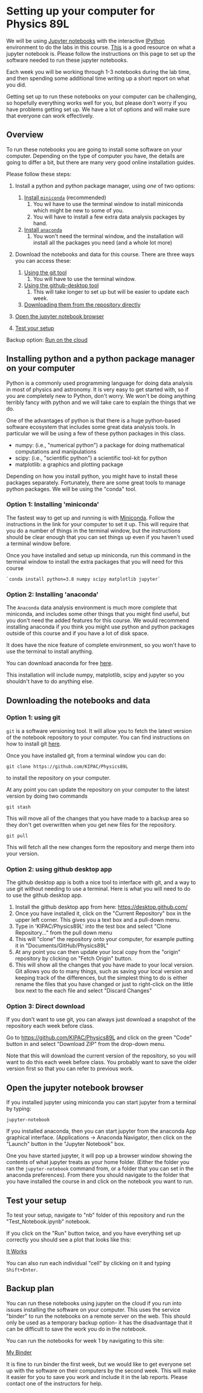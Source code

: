 # Setting up your computer for Physics 89L

We will be using [Jupyter notebooks](https://jupyter.org/) with the interactive [IPython](http://ipython.org/) environment to do the labs in this course. [This](https://jupyter-notebook-beginner-guide.readthedocs.io/en/latest/index.html) is a good resource on what a jupyter notebook is. Please follow the instructions on this page to set up the software needed to run these jupyter notebooks.

Each week you will be working through 1-3 notebooks during the lab time, and then spending some additional time writing up a short report on what you did.

Getting set up to run these notebooks on your computer can be challenging, so hopefully everything works well for you, but please don't worry if you have problems getting set up.  We have a lot of options and will make sure that everyone can work effectively.

## Overview


To run these notebooks you are going to install some software on your computer.  Depending on the type of computer you have, the details are going to differ a bit, but there are many very good online installation guides.

Please follow these steps:

1. Install a python and python package manager, using *one* of two options:
   1. [Install `miniconda`](#option-1--installing-miniconda) (recommended)
	  1. You wil have to use the terminal window to install miniconda which might be new to some of you.
	  2. You will have to install a few extra data analysis packages by hand.
   2. [Install `anaconda`](#option-2-installing-anaconda)
	  1. You won't need the terminal window, and the installation will install all the packages you need (and a whole lot more)
	  
2. Download the notebooks and data for this course. There are three ways you can access these:
   1. [Using the git tool](setup.html#option-1-using-git)
        1. You will have to use the terminal window.
   2. [Using the github-desktop tool](setup.html#option-2-using-github-desktop-app)
        1. This will take longer to set up but will be easier to update each week.
   3. [Downloading them from the repository directly](setup.html#option-3-direct-download)

3. [Open the jupyter notebook browser](setup.html#open-the-jupyter-notebook-browser)
4. [Test your setup](setup.html#testing-your-setup)

Backup option:  [Run on the cloud](setup.md#backup-plan)

## Installing python and a python package manager on your computer

Python is a commonly used programming language for doing data analysis in most of physics and astronomy.  It is very easy to get started with, so if you are completely new to Python, don't worry.  We won't be doing anything terribly fancy with python and we will take care to explain the things that we do.

One of the advantages of python is that there is a huge python-based software ecosystem that includes some great data analysis tools.  In particular we will
be using a few of these python packages in this class.

- numpy: (i.e., "numerical python") a package for doing mathematical computations and manipulations
- scipy: (i.e., "scientific python") a scientific tool-kit for python
- matplotlib: a graphics and plotting package

Depending on how you install python, you might have to install these packages separately.  Fortunately, there are some great tools to manage python packages.  We will be using the "conda" tool.


### Option 1:  Installing 'miniconda'

The fastest way to get up and running is with [Miniconda](https://conda.io/en/latest/miniconda.html). Follow the instructions in the link for your computer to set it up.
This will require that you do a number of things in the terminal window, but the instructions should be clear enough that you can set things up even if you haven't used a terminal window before.

Once you have installed and setup up miniconda, run this command in the terminal window to install the extra packages that you will need for this course

	`conda install python=3.8 numpy scipy matplotlib jupyter` 


### Option 2: Installing 'anaconda'

The `Anaconda` data analysis environment is much more complete that miniconda, and includes some other things that you might find useful, but you don't need the added features for this course. We would recommend installing anaconda if you think you might use python and python packages outside of this course and if you have a lot of disk space.

It does have the nice feature of complete environment, so you won't have to use the terminal to install anything.

You can download anaconda for free [here](https://www.anaconda.com/products/individual).

This installation will include numpy, matplotlib, scipy and jupyter so you shouldn't have to do anything else.

## Downloading the notebooks and data

### Option 1: using git

`git` is a software versioning tool.  It will allow you to fetch the latest version of the notebook repository to your computer.
You can find instructions on how to install git [here](https://git-scm.com/book/en/v2/Getting-Started-Installing-Git).

Once you have installed git, from a terminal window you can do:

`git clone https://github.com/KIPAC/Physics89L`

to install the repository on your computer.

At any point you can update the repository on your computer to the latest version by doing two commands

`git stash`

This will move all of the changes that you have made to a backup area so they don't get overwritten when you get new files for the repository. 

`git pull`

This will fetch all the new changes form the repository and merge them into your version.

### Option 2: using github desktop app

The github desktop app is both a nice tool to interface with git, and a way to use git without needing to use a terminal.  Here is what you will need to do to use the github desktop app.

1. Install the github desktop app from here: https://desktop.github.com/
2. Once you have installed it, click on the "Current Repository" box in the upper left corner.  This gives you a text box and a pull-down menu. 
3. Type in 'KIPAC/Physics89L' into the test box and select "Clone Repository..." from the pull down menu
4. This will "clone" the repository onto your computer, for example putting it in "Documents/GitHub/Physics89L"
5. At any point you can then update your local copy from the "origin" repository by clicking on "Fetch Origin" button.
6. This will show all the changes that you have made to your local version.  Git allows you do to many things, such as saving your local version and keeping track of the differences, but the simplest thing to do is either rename the files that you have changed or just to right-click on the little box next to the each file and select "Discard Changes"

### Option 3: Direct download

If you don't want to use git, you can always just download a snapshot of the repository each week before class.

Go to https://github.com/KIPAC/Physics89L and click on the green "Code" button in and select "Download ZIP" from the drop-down menu.

Note that this will download the current version of the repository, so you will want to do this each week before class.  You probably want to save the older version first so that you can refer to previous work.

## Open the jupyter notebook browser

If you installed jupyter using miniconda you can start jupyter from a terminal by typing:

`jupyter-notebook`

If you installed anaconda, then you can start jupyter from the anaconda App graphical interface.  (Applications -> Anaconda Navigator, then click on the "Launch" button in the "Jupyter Notebook" box.

One you have started jupyter, it will pop up a browser window showing the contents of what jupyter treats as your home folder.  (Either the folder you ran the `jupyter-notebook` command from, or a folder that you can set in the anaconda preferences).  From there you should navigate to the folder that you have installed the course in and click on the notebook you want to run.

## Test your setup

To test your setup, navigate to "nb" folder of this repository and run the "Test_Notebook.ipynb" notebook.

If you click on the "Run" button twice, and you have everything set up correctly you should see a plot that looks like this:

[It Works](https://github.com/KIPAC/Physics89L/blob/main/nb/figures/it_works.png)

You can also run each individual "cell" by clicking on it and typing `Shift+Enter`.

## Backup plan

You can run these notebooks using jupyter on the cloud if you run into issues installing the software on your computer. This uses the service "binder" to run the notebooks on a remote server on the web.  This should only be used as a temporary backup option- it has the disadvantage that it can be difficult to save the work you do in the notebook.

You can run the notebooks for week 1 by navigating to this site:

[My Binder](https://mybinder.org/v2/gh/KIPAC/Physics89L/HEAD)

It is fine to run binder the first week, but we would like to get everyone set up with the software on their computers by the second week.  This will make it easier for you to save you work and include it in the lab reports. Please contact one of the instructors for help.



<!--  LocalWords:  Jupyter IPython miniconda github-desktop numpy
 -->
<!--  LocalWords:  scipy matplotlib github
 -->
